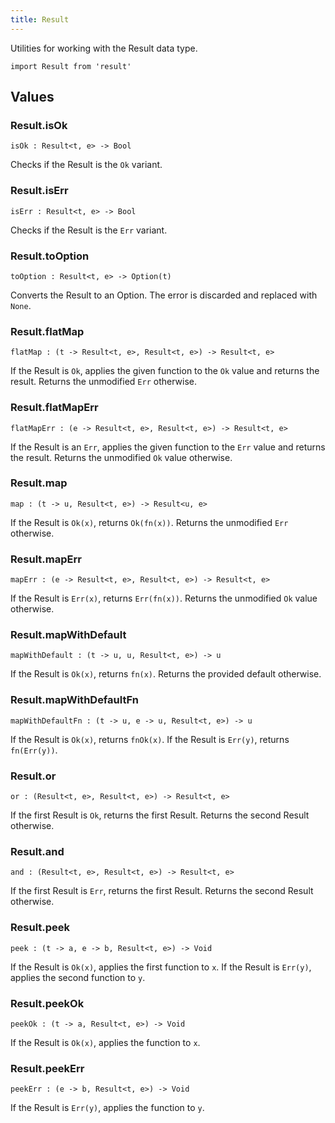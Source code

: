 ```yaml
---
title: Result
---
```


Utilities for working with the Result data type.

```grain
import Result from 'result'
```

## Values

### Result.**isOk**

```grain
isOk : Result<t, e> -> Bool
```

Checks if the Result is the `Ok` variant.

### Result.**isErr**

```grain
isErr : Result<t, e> -> Bool
```

Checks if the Result is the `Err` variant.

### Result.**toOption**

```grain
toOption : Result<t, e> -> Option(t)
```

Converts the Result to an Option. The error is discarded and replaced with `None`.

### Result.**flatMap**

```grain
flatMap : (t -> Result<t, e>, Result<t, e>) -> Result<t, e>
```

If the Result is `Ok`, applies the given function to the `Ok` value and returns the result. Returns the unmodified `Err` otherwise.

### Result.**flatMapErr**

```grain
flatMapErr : (e -> Result<t, e>, Result<t, e>) -> Result<t, e>
```

If the Result is an `Err`, applies the given function to the `Err` value and returns the result. Returns the unmodified `Ok` value otherwise.

### Result.**map**

```grain
map : (t -> u, Result<t, e>) -> Result<u, e>
```

If the Result is `Ok(x)`, returns `Ok(fn(x))`. Returns the unmodified `Err` otherwise.

### Result.**mapErr**

```grain
mapErr : (e -> Result<t, e>, Result<t, e>) -> Result<t, e>
```

If the Result is `Err(x)`, returns `Err(fn(x))`. Returns the unmodified `Ok` value otherwise.

### Result.**mapWithDefault**

```grain
mapWithDefault : (t -> u, u, Result<t, e>) -> u
```

If the Result is `Ok(x)`, returns `fn(x)`. Returns the provided default otherwise.

### Result.**mapWithDefaultFn**

```grain
mapWithDefaultFn : (t -> u, e -> u, Result<t, e>) -> u
```

If the Result is `Ok(x)`, returns `fnOk(x)`. If the Result is `Err(y)`, returns `fn(Err(y))`.

### Result.**or**

```grain
or : (Result<t, e>, Result<t, e>) -> Result<t, e>
```

If the first Result is `Ok`, returns the first Result. Returns the second Result otherwise.

### Result.**and**

```grain
and : (Result<t, e>, Result<t, e>) -> Result<t, e>
```

If the first Result is `Err`, returns the first Result. Returns the second Result otherwise.

### Result.**peek**

```grain
peek : (t -> a, e -> b, Result<t, e>) -> Void
```

If the Result is `Ok(x)`, applies the first function to `x`. If the Result is `Err(y)`, applies the second function to `y`.

### Result.**peekOk**

```grain
peekOk : (t -> a, Result<t, e>) -> Void
```

If the Result is `Ok(x)`, applies the function to `x`.

### Result.**peekErr**

```grain
peekErr : (e -> b, Result<t, e>) -> Void
```

If the Result is `Err(y)`, applies the function to `y`.

